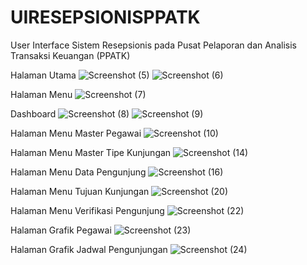 # UIRESEPSIONISPPATK
User Interface Sistem Resepsionis pada Pusat Pelaporan dan Analisis Transaksi Keuangan (PPATK)

Halaman Utama
![Screenshot (5)](https://github.com/user-attachments/assets/8be913b4-e3b2-4547-ac5d-ba2fcd02c0c6)
![Screenshot (6)](https://github.com/user-attachments/assets/178d990e-4405-4ba3-be6e-08140c138818)

Halaman Menu
![Screenshot (7)](https://github.com/user-attachments/assets/85be580f-dfcc-4af8-9cf3-cf99a5c46307)

Dashboard
![Screenshot (8)](https://github.com/user-attachments/assets/09c4e1ca-0187-4d3e-9811-d8a0995900d9)
![Screenshot (9)](https://github.com/user-attachments/assets/1f07ec4d-2343-4b80-bac2-e4e563d52406)

Halaman Menu Master Pegawai
![Screenshot (10)](https://github.com/user-attachments/assets/df6ff4ed-0289-4cc3-9b94-71b4b9756ede)

Halaman Menu Master Tipe Kunjungan
![Screenshot (14)](https://github.com/user-attachments/assets/ec2f8d4e-5994-4769-b60b-ecb5e596f39b)

Halaman Menu Data Pengunjung
![Screenshot (16)](https://github.com/user-attachments/assets/50f6d94c-7082-4bbe-a202-92f7eca2f90e)

Halaman Menu Tujuan Kunjungan
![Screenshot (20)](https://github.com/user-attachments/assets/00805519-ca2b-4b76-b221-2a14b0967a09)

Halaman Menu Verifikasi Pengunjung
![Screenshot (22)](https://github.com/user-attachments/assets/189902b8-420f-4794-9940-e70856b384a5)

Halaman Grafik Pegawai
![Screenshot (23)](https://github.com/user-attachments/assets/911b57b3-421e-4d86-92cb-98d8ff8b2117)

Halaman Grafik Jadwal Pengunjungan
![Screenshot (24)](https://github.com/user-attachments/assets/0119a3a0-13ab-44eb-a9df-3927302c79d6)
